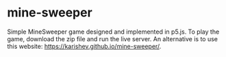 # mine-sweeper
Simple MineSweeper game designed and implemented in p5.js. To play the game, download the zip file and run the live server. An alternative is to use this website: https://karishev.github.io/mine-sweeper/.
